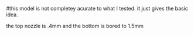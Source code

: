 #this model is not completey acurate to what I tested. it just gives the basic idea. 

the top nozzle is .4mm and the bottom is bored to 1.5mm